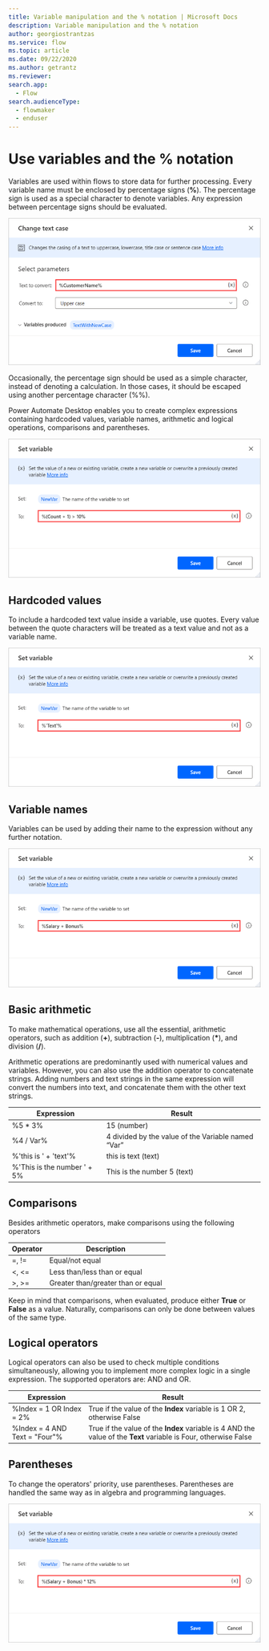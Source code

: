 ```yaml
---
title: Variable manipulation and the % notation | Microsoft Docs
description: Variable manipulation and the % notation
author: georgiostrantzas
ms.service: flow
ms.topic: article
ms.date: 09/22/2020
ms.author: getrantz
ms.reviewer:
search.app: 
  - Flow
search.audienceType: 
  - flowmaker
  - enduser
---
```


# Use variables and the % notation



Variables are used within flows to store data for further processing. Every variable name must be enclosed by percentage signs (**%**). The percentage sign is used as a special character to denote variables. Any expression between percentage signs should be evaluated.

![Percentage notation in a Change text case action's field.](media\variable-manipulation\percentage-notation.png)

Occasionally, the percentage sign should be used as a simple character, instead of denoting a calculation. In those cases, it should be escaped using another percentage character (%%).

​Power Automate Desktop enables you to create complex expressions containing hardcoded values, variable names, arithmetic and logical operations, comparisons and parentheses.

![Complex expression in a Set variable action's field.](media\variable-manipulation\expression.png)

## Hardcoded values

To include a hardcoded text value inside a variable, use quotes. Every value between the quote characters will be treated as a text value and not as a variable name.

![Hardcoded values in a Set variable action's field.](media\variable-manipulation\hardcoded-values.png)

## Variable names

Variables can be used by adding their name to the expression without any further notation.

![Multiple variables in a Set variable action's field.](media\variable-manipulation\variables-names.png)

## Basic arithmetic

To make mathematical operations, use all the essential, arithmetic operators, such as addition (**+**), subtraction (**-**), multiplication (**\***), and division (**/**).

Arithmetic operations are predominantly used with numerical values and variables. However, you can also use the addition operator to concatenate strings. Adding numbers and text strings in the same expression will convert the numbers into text, and concatenate them with the other text strings.

| Expression                  | Result                                              |
|-----------------------------|-----------------------------------------------------|
| %5 * 3%                     | 15 (number)                                         |
| %4 / Var%                   | 4 divided by the value of the Variable named “Var”  |
| %'this is ' + 'text'%       | this is text (text)                                 |
| %'This is the number ' + 5% | This is the number 5 (text)                         |

## Comparisons

Besides arithmetic operators, make comparisons using the following operators

| Operator | Description                        |
|--------- |------------------------------------|
| =, !=    | Equal/not equal                    |
| <, <=    | Less than/less than or equal       |
| >, >=    | Greater than/greater than or equal |

Keep in mind that comparisons, when evaluated, produce either **True** or **False** as a value. Naturally, comparisons can only be done between values of the same type.

## Logical operators

Logical operators can also be used to check multiple conditions simultaneously, allowing you to implement more complex logic in a single expression. The supported operators are: AND and OR. 

| Expression                     | Result                                                                                                           |
|--------------------------------|------------------------------------------------------------------------------------------------------------------|
| %Index = 1 OR Index = 2%     | True if the value of the **Index** variable is 1 OR 2, otherwise False                                           |
| %Index = 4 AND Text = "Four"% | True if the value of the **Index** variable is 4 AND the value of the **Text** variable is Four, otherwise False |


## Parentheses

To change the operators' priority, use parentheses. Parentheses are handled the same way as in algebra and programming languages.

![Expression with parentheses in a Set variable action's field.](media\variable-manipulation\parentheses.png)